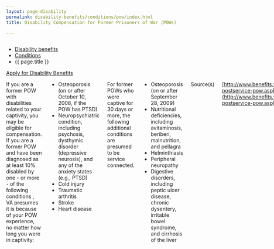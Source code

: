 ```yaml
---
layout: page-disability
permalink: disability-benefits/conditions/pow/index.html
title: Disability Compensation for Former Prisoners of War (POWs)

---
```


<div class="splash" markdown="0">
<div class="row" markdown="0">
<div class="small-12 columns" markdown="0">

<ul class="breadcrumbs" role="menubar" aria-label="Primary">
<li class="parent"><a href="{{ site.url }}/disability-benefits/">Disability benefits</a></li>
<li class="parent"><a href="{{ site.url }}/disability-benefits/conditions/">Conditions</a></li>
<li class="active">{{ page.title }}</li>
</ul>

</div>
</div>
</div>

<div class="main" role="main" markdown="0">

<div class="action-bar">
  <div class="row">
    <div class="small-12 columns">
      <a class="button small start" href="{{ site.url}}/disability-benefits/get/">Apply for Disability Benefits</a>
    </div>
  </div>  
</div>

<div class="section one" markdown="0">
<div class="primary" markdown="0">
<div class="row" markdown="0">
<div class="small-12 columns" markdown="1">

If you are a former POW with disabilities related to your captivity, you may be eligible for compensation. If you are a former POW and have been diagnosed as at least 10% disabled by one - or more - of the following conditions , VA presumes it is because of your POW experience, no matter how long you were in captivity:

- Osteoporosis (on or after October 10, 2008, if the POW has PTSD)
- Neuropsychiatric condition, including psychosis, dysthymic disorder (depressive neurosis), and any of the anxiety states (e.g., PTSD)
- Cold injury
- Traumatic arthritis
- Stroke
- Heart disease

For former POWs who were captive for 30 days or more, the following additional conditions are presumed to be service connected.

- Osteoporosis (on or after September 28, 2009)
- Nutritional deficiencies, including avitaminosis, beriberi, malnutrition, and pellagra
- Helminthiasis
- Peripheral neuropathy
- Digestive disorders, including peptic ulcer disease, chronic dysentery, irritable bowel syndrome, and cirrhosis of the liver

Source(s)

[http://www.benefits.va.gov/COMPENSATION/claims-postservice-pow.asp](http://www.benefits.va.gov/COMPENSATION/claims-postservice-pow.asp)


</div>
</div>
</div>


</div>

